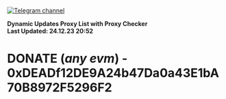 [![Telegram channel](https://img.shields.io/endpoint?url=https://runkit.io/damiankrawczyk/telegram-badge/branches/master?url=https://t.me/n4z4v0d)](https://t.me/n4z4v0d) 

**Dynamic Updates Proxy List with Proxy Checker**  
**Last Updated: 24.12.23 20:52**

# DONATE (_any evm_) - 0xDEADf12DE9A24b47Da0a43E1bA70B8972F5296F2
